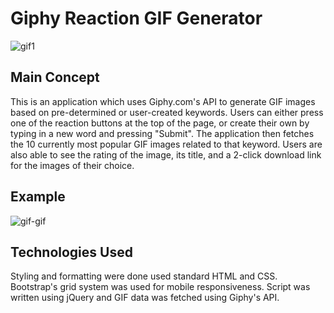 # Giphy Reaction GIF Generator

![gif1](https://user-images.githubusercontent.com/46388110/59710863-793fe880-91cf-11e9-871f-9b9b423a8a63.png)

## Main Concept

This is an application which uses Giphy.com's API to generate GIF images based on pre-determined or user-created keywords. Users can either press one of the reaction buttons at the top of the page, or create their own by typing in a new word and pressing "Submit". The application then fetches the 10 currently most popular GIF images related to that keyword. Users are also able to see the rating of the image, its title, and a 2-click download link for the images of their choice. 

## Example

![gif-gif](https://user-images.githubusercontent.com/46388110/59710732-2fef9900-91cf-11e9-8fff-af77af92ceb5.gif)


## Technologies Used
Styling and formatting were done used standard HTML and CSS. Bootstrap's grid system was used for mobile responsiveness. Script was written using jQuery and GIF data was fetched using Giphy's API. 
